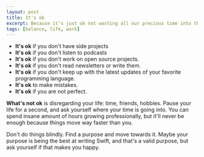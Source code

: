 ```yaml
---
layout: post
title: It's ok
excerpt: Because it's just ok not wasting all our precious time into the unceasing professional growth.
tags: [balance, life, work]
---
```


- **It's ok** if you don't have side projects
- **It's ok** if you don't listen to podcasts
- **It's ok** if you don't work on open source projects.
- **It's ok** if you don't read newsletters or write them.
- **It's ok** if you don't keep up with the latest updates of your favorite programming language.
- **It's ok** to make mistakes.
- **It's ok** if you are not perfect.

**What's not ok** is disregarding your life: time, friends, hobbies. Pause your life for a second, and ask yourself where your time is going into. You can spend insane amount of hours growing professionally, but it'll never be enough because things move way faster than you.

Don't do things blindly. Find a purpose and move towards it. Maybe your purpose is being the best at writing Swift, and that's a valid purpose, but ask yourself if that makes you happy.